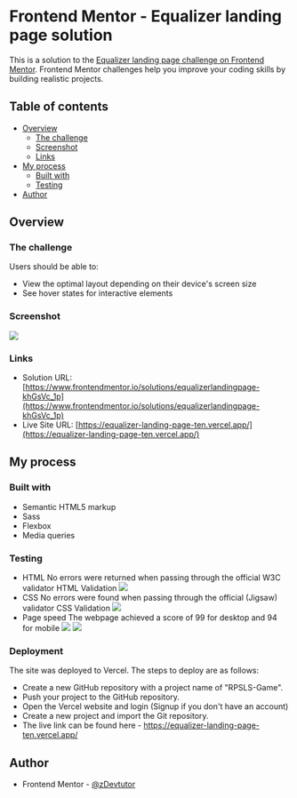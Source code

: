 # Frontend Mentor - Equalizer landing page solution

This is a solution to the [Equalizer landing page challenge on Frontend Mentor](https://www.frontendmentor.io/challenges/equalizer-landing-page-7VJ4gp3DE). Frontend Mentor challenges help you improve your coding skills by building realistic projects.

## Table of contents

- [Overview](#overview)
  - [The challenge](#the-challenge)
  - [Screenshot](#screenshot)
  - [Links](#links)
- [My process](#my-process)
  - [Built with](#built-with)
  - [Testing](#testing)
- [Author](#author)

## Overview

### The challenge

Users should be able to:

- View the optimal layout depending on their device's screen size
- See hover states for interactive elements

### Screenshot

![](./designs/screenshot.png)

### Links

- Solution URL: [https://www.frontendmentor.io/solutions/equalizerlandingpage-khGsVc_1p](https://www.frontendmentor.io/solutions/equalizerlandingpage-khGsVc_1p)
- Live Site URL: [https://equalizer-landing-page-ten.vercel.app/](https://equalizer-landing-page-ten.vercel.app/)

## My process

### Built with

- Semantic HTML5 markup
- Sass
- Flexbox
- Media queries

### Testing

- HTML
  No errors were returned when passing through the official W3C validator HTML Validation
  ![](./designs/html-validation.png)
- CSS
  No errors were found when passing through the official (Jigsaw) validator CSS Validation
  ![](./designs/css-validation.png)
- Page speed
  The webpage achieved a score of 99 for desktop and 94 for mobile
  ![](./designs/page-speed-desktop.png)
  ![](./designs/page-speed-mobile.png)

### Deployment

The site was deployed to Vercel. The steps to deploy are as follows:

- Create a new GitHub repository with a project name of "RPSLS-Game".
- Push your project to the GitHub repository.
- Open the Vercel website and login (Signup if you don't have an account)
- Create a new project and import the Git repository.
- The live link can be found here - https://equalizer-landing-page-ten.vercel.app/

## Author

- Frontend Mentor - [@zDevtutor](https://www.frontendmentor.io/profile/zDevtutor)
